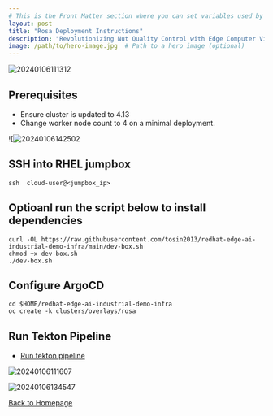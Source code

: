 ```yaml
---
# This is the Front Matter section where you can set variables used by Jekyll
layout: post
title: "Rosa Deployment Instructions"
description: "Revolutionizing Nut Quality Control with Edge Computer Vision using YOLO V5 and Microshift"
image: /path/to/hero-image.jpg  # Path to a hero image (optional)
---
```


![20240106111312](https://i.imgur.com/AGBg7uY.jpg)

## Prerequisites
* Ensure cluster is updated to 4.13
* Change worker node count to 4 on a minimal deployment. 
  
![![20240106142502](httpsi.imgur.comkMdBwSo.png)


## SSH into RHEL jumpbox
```
ssh  cloud-user@<jumpbox_ip>
```

## Optioanl run the script below to install dependencies
```
curl -OL https://raw.githubusercontent.com/tosin2013/redhat-edge-ai-industrial-demo-infra/main/dev-box.sh
chmod +x dev-box.sh
./dev-box.sh
```

## Configure ArgoCD 
```
cd $HOME/redhat-edge-ai-industrial-demo-infra
oc create -k clusters/overlays/rosa
```


## Run Tekton Pipeline
* [Run tekton pipeline](run-tekton-pipeline.md)

![20240106111607](https://i.imgur.com/SH87x22.png)

![20240106134547](https://i.imgur.com/ssgQacx.png)

[Back to Homepage](/)